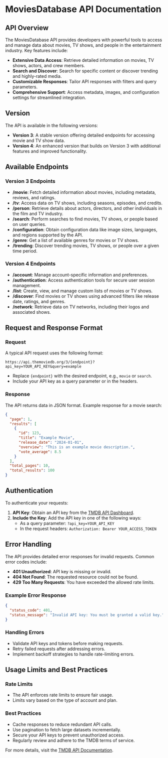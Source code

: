 # MoviesDatabase API Documentation

## API Overview
The MoviesDatabase API provides developers with powerful tools to access and manage data about movies, TV shows, and people in the entertainment industry. Key features include:

- **Extensive Data Access**: Retrieve detailed information on movies, TV shows, actors, and crew members.
- **Search and Discover**: Search for specific content or discover trending and highly-rated media.
- **Customizable Responses**: Tailor API responses with filters and query parameters.
- **Comprehensive Support**: Access metadata, images, and configuration settings for streamlined integration.

## Version
The API is available in the following versions:

- **Version 3**: A stable version offering detailed endpoints for accessing movie and TV show data.
- **Version 4**: An enhanced version that builds on Version 3 with additional features and improved functionality.

## Available Endpoints

### **Version 3 Endpoints**
- **/movie**: Fetch detailed information about movies, including metadata, reviews, and ratings.
- **/tv**: Access data on TV shows, including seasons, episodes, and credits.
- **/person**: Retrieve details about actors, directors, and other individuals in the film and TV industry.
- **/search**: Perform searches to find movies, TV shows, or people based on user queries.
- **/configuration**: Obtain configuration data like image sizes, languages, and regions supported by the API.
- **/genre**: Get a list of available genres for movies or TV shows.
- **/trending**: Discover trending movies, TV shows, or people over a given time period.

### **Version 4 Endpoints**
- **/account**: Manage account-specific information and preferences.
- **/authentication**: Access authentication tools for secure user session management.
- **/list**: Create, view, and manage custom lists of movies or TV shows.
- **/discover**: Find movies or TV shows using advanced filters like release date, ratings, and genres.
- **/network**: Retrieve data on TV networks, including their logos and associated shows.

## Request and Response Format

### Request
A typical API request uses the following format:
```
https://api.themoviedb.org/3/{endpoint}?api_key=YOUR_API_KEY&query=example
```
- Replace `{endpoint}` with the desired endpoint, e.g., `movie` or `search`.
- Include your API key as a query parameter or in the headers.

### Response
The API returns data in JSON format. Example response for a movie search:
```json
{
  "page": 1,
  "results": [
    {
      "id": 123,
      "title": "Example Movie",
      "release_date": "2024-01-01",
      "overview": "This is an example movie description.",
      "vote_average": 8.5
    }
  ],
  "total_pages": 10,
  "total_results": 100
}
```

## Authentication

To authenticate your requests:
1. **API Key**: Obtain an API key from the [TMDB API Dashboard](https://developer.themoviedb.org).
2. **Include the Key**: Add the API key in one of the following ways:
   - As a query parameter: `?api_key=YOUR_API_KEY`
   - In the request headers: `Authorization: Bearer YOUR_ACCESS_TOKEN`

## Error Handling

The API provides detailed error responses for invalid requests. Common error codes include:
- **401 Unauthorized**: API key is missing or invalid.
- **404 Not Found**: The requested resource could not be found.
- **429 Too Many Requests**: You have exceeded the allowed rate limits.

### Example Error Response
```json
{
  "status_code": 401,
  "status_message": "Invalid API key: You must be granted a valid key."
}
```

### Handling Errors
- Validate API keys and tokens before making requests.
- Retry failed requests after addressing errors.
- Implement backoff strategies to handle rate-limiting errors.

## Usage Limits and Best Practices

### Rate Limits
- The API enforces rate limits to ensure fair usage.
- Limits vary based on the type of account and plan.

### Best Practices
- Cache responses to reduce redundant API calls.
- Use pagination to fetch large datasets incrementally.
- Secure your API keys to prevent unauthorized access.
- Regularly review and adhere to the TMDB terms of service.

For more details, visit the [TMDB API Documentation](https://developer.themoviedb.org/docs/getting-started).
